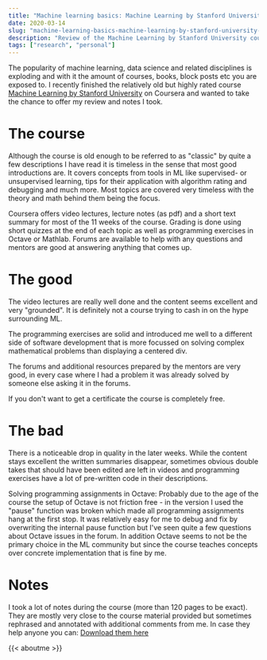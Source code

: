 ```yaml
---
title: "Machine learning basics: Machine Learning by Stanford University (Coursera) review and notes"
date: 2020-03-14
slug: "machine-learning-basics-machine-learning-by-stanford-university-review-and-notes"
description: "Review of the Machine Learning by Stanford University course on Coursera as well as notes"
tags: ["research", "personal"]
---
```


The popularity of machine learning, data science and related disciplines is exploding and with it the amount of courses, books, block posts etc you are exposed to. I recently finished the relatively old but highly rated course [Machine Learning by Stanford University](https://www.coursera.org/learn/machine-learning) on Coursera and wanted to take the chance to offer my review and notes I took.

# The course

Although the course is old enough to be referred to as "classic" by quite a few descriptions I have read it is timeless in the sense that most good introductions are. It covers concepts from tools in ML like supervised- or unsupervised learning, tips for their application with algorithm rating and debugging and much more. Most topics are covered very timeless with the theory and math behind them being the focus.

Coursera offers video lectures, lecture notes (as pdf) and a short text summary for most of the 11 weeks of the course. Grading is done using short quizzes at the end of each topic as well as programming exercises in Octave or Mathlab. Forums are available to help with any questions and mentors are good at answering anything that comes up.

# The good

The video lectures are really well done and the content seems excellent and very "grounded". It is definitely not a course trying to cash in on the hype surrounding ML.

The programming exercises are solid and introduced me well to a different side of software development that is more focussed on solving complex mathematical problems than displaying a centered div.

The forums and additional resources prepared by the mentors are very good, in every case where I had a problem it was already solved by someone else asking it in the forums.

If you don't want to get a certificate the course is completely free.

# The bad

There is a noticeable drop in quality in the later weeks. While the content stays excellent the written summaries disappear, sometimes obvious double takes that should have been edited are left in videos and programming exercises have a lot of pre-written code in their descriptions.

Solving programming assignments in Octave: Probably due to the age of the course the setup of Octave is not friction free - in the version I used the "pause" function was broken which made all programming assignments hang at the first stop. It was relatively easy for me to debug and fix by overwriting the internal pause function but I've seen quite a few questions about Octave issues in the forum. In addition Octave seems to not be the primary choice in the ML community but since the course teaches concepts over concrete implementation that is fine by me.

# Notes

I took a lot of notes during the course (more than 120 pages to be exact). They are mostly very close to the course material provided but sometimes rephrased and annotated with additional comments from me. In case they help anyone you can:
[Download them here](https://drive.google.com/open?id=177-viQ2qr4dU7sBheXPzbM3DPZX-eXti)



{{< aboutme >}}
